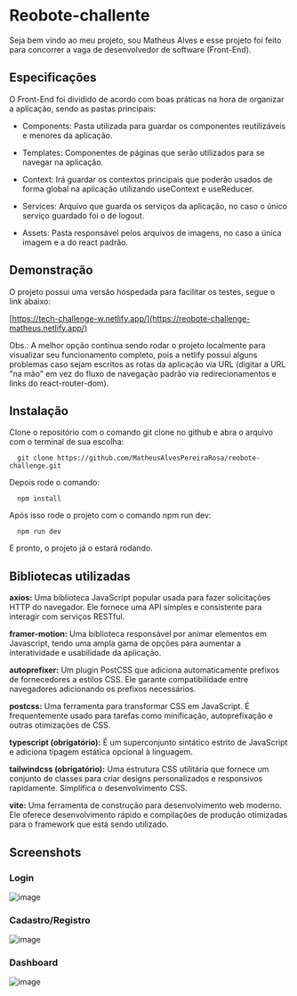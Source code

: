 
# Reobote-challente

Seja bem vindo ao meu projeto, sou Matheus Alves e esse projeto foi feito para concorrer a vaga de desenvolvedor de software (Front-End).

## Especificações

O Front-End foi dividido de acordo com boas práticas na hora de organizar a aplicação, sendo as pastas principais:

- Components: Pasta utilizada para guardar os componentes reutilizáveis e menores da aplicação.

- Templates: Componentes de páginas que serão utilizados para se navegar na aplicação.

- Context: Irá guardar os contextos principais que poderão usados de forma global na aplicação utilizando useContext e useReducer.

- Services: Arquivo que guarda os serviços da aplicação, no caso o único serviço guardado foi o de logout.

- Assets: Pasta responsável pelos arquivos de imagens, no caso a única imagem e a do react padrão.


## Demonstração

O projeto possui uma versão hospedada para facilitar os testes, segue o link abaixo:

[https://tech-challenge-w.netlify.app/](https://reobote-challenge-matheus.netlify.app/)

Obs.: A melhor opção continua sendo rodar o projeto localmente para visualizar seu funcionamento completo, pois a netlify possui alguns problemas caso sejam escritos as rotas da aplicação via URL (digitar a URL "na mão" em vez do fluxo de navegação padrão via redirecionamentos e links do react-router-dom).


## Instalação

Clone o repositório com o comando git clone no github e abra o arquivo com o terminal de sua escolha:

```
  git clone https://github.com/MatheusAlvesPereiraRosa/reobote-challenge.git
```

Depois rode o comando:

```
  npm install
```

Após isso rode o projeto com o comando npm run dev:

```
  npm run dev
```

E pronto, o projeto já o estará rodando.

## Bibliotecas utilizadas

**axios:** Uma biblioteca JavaScript popular usada para fazer solicitações HTTP do navegador. Ele fornece uma API simples e consistente para interagir com serviços RESTful.

**framer-motion:** Uma biblioteca responsável por animar elementos em Javascript, tendo uma ampla gama de opções para aumentar a interatividade e usabilidade da aplicação.

**autoprefixer:** Um plugin PostCSS que adiciona automaticamente prefixos de fornecedores a estilos CSS. Ele garante compatibilidade entre navegadores adicionando os prefixos necessários.

**postcss:** Uma ferramenta para transformar CSS em JavaScript. É frequentemente usado para tarefas como minificação, autoprefixação e outras otimizações de CSS.

**typescript (obrigatório):** É um superconjunto sintático estrito de JavaScript e adiciona tipagem estática opcional à linguagem.

**tailwindcss (obrigatório):** Uma estrutura CSS utilitária que fornece um conjunto de classes para criar designs personalizados e responsivos rapidamente. Simplifica o desenvolvimento CSS.

**vite:** Uma ferramenta de construção para desenvolvimento web moderno. Ele oferece desenvolvimento rápido e compilações de produção otimizadas para o framework que está sendo utilizado.

## Screenshots

### Login

![image](https://github.com/MatheusAlvesPereiraRosa/reobote-challenge/assets/88355395/38490abc-49e7-4860-85c4-043ef694c7c7)

### Cadastro/Registro

![image](https://github.com/MatheusAlvesPereiraRosa/reobote-challenge/assets/88355395/ac36107b-ed91-4e74-95fe-b26ff0760e57)

### Dashboard

![image](https://github.com/MatheusAlvesPereiraRosa/reobote-challenge/assets/88355395/b678c5d3-35fc-4204-8a25-5f1550553234)

